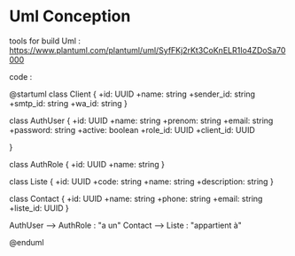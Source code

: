 # Uml Conception

tools for build Uml : https://www.plantuml.com/plantuml/uml/SyfFKj2rKt3CoKnELR1Io4ZDoSa70000

code :

@startuml
class Client {
  +id: UUID
  +name: string
  +sender_id: string
  +smtp_id: string
  +wa_id: string
}

class AuthUser {
  +id: UUID
  +name: string
  +prenom: string
  +email: string
  +password: string
  +active: boolean
  +role_id: UUID
  +client_id: UUID

}

class AuthRole {
  +id: UUID
  +name: string
}

class Liste {
  +id: UUID
  +code: string
  +name: string
  +description: string
}

class Contact {
  +id: UUID
  +name: string
  +phone: string
  +email: string
  +liste_id: UUID
}



AuthUser --> AuthRole : "a un"
Contact --> Liste : "appartient à"

@enduml
